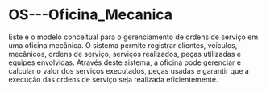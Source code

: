 # OS---Oficina_Mecanica

Este é o modelo conceitual para o gerenciamento de ordens de serviço em uma oficina mecânica. O sistema permite registrar clientes, veículos, mecânicos, ordens de serviço, serviços realizados, peças utilizadas e equipes envolvidas. Através deste sistema, a oficina pode gerenciar e calcular o valor dos serviços executados, peças usadas e garantir que a execução das ordens de serviço seja realizada eficientemente.
